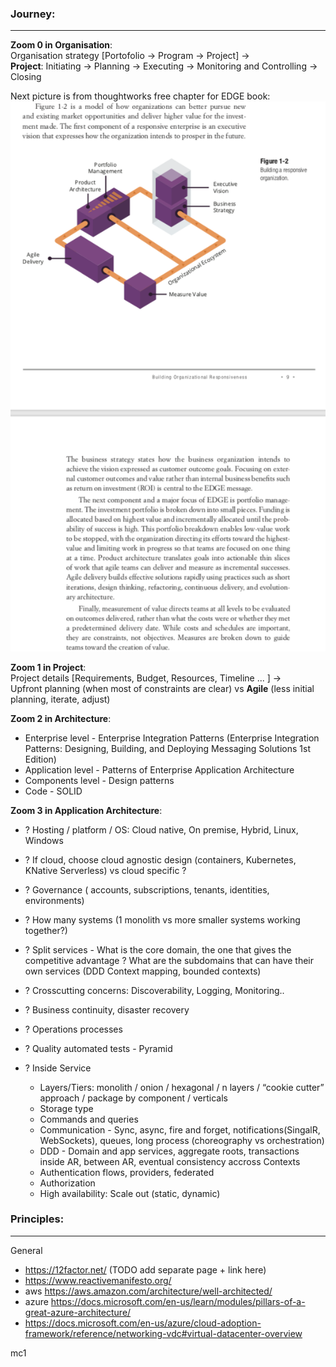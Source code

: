 ### Journey: 
---
**Zoom 0 in **Organisation****:  
Organisation strategy [Portofolio -> Program -> Project] ->  
**Project**: Initiating -> Planning -> Executing -> Monitoring and Controlling -> Closing  

Next picture is from thoughtworks free chapter for EDGE book:
![alt text](https://github.com/ionutmandra/thesystem/blob/master/ThoughtworksEDGE.png)


**Zoom 1 in Project**:  
Project details [Requirements, Budget, Resources, Timeline ... ] ->  
Upfront planning (when most of constraints are clear) vs **Agile** (less initial planning, iterate, adjust)

**Zoom 2 in Architecture**:  
*  Enterprise level - Enterprise Integration Patterns (Enterprise Integration Patterns: Designing, Building, and Deploying Messaging Solutions 1st Edition)  
* Application level - Patterns of Enterprise Application Architecture
* Components level - Design patterns
* Code - SOLID  

**Zoom 3 in Application Architecture**: 
* ? Hosting / platform / OS: Cloud native, On premise, Hybrid, Linux, Windows
* ? If cloud, choose cloud agnostic design (containers, Kubernetes, KNative Serverless) vs cloud specific ?
* ? Governance ( accounts, subscriptions, tenants, identities, environments)
* ? How many systems (1 monolith vs more smaller systems working together?)  
* ? Split services - What is the core domain, the one that gives the competitive advantage ? What are the subdomains that can have their own services  (DDD Context mapping, bounded contexts)
* ? Crosscutting concerns: Discoverability, Logging, Monitoring..
* ? Business continuity, disaster recovery
* ? Operations processes
* ? Quality automated tests - Pyramid

* ? Inside Service
   * Layers/Tiers: monolith / onion / hexagonal / n layers / “cookie cutter” approach / package by component / verticals
   * Storage type
   * Commands and queries
   * Communication - Sync, async, fire and forget, notifications(SingalR, WebSockets), queues, long process (choreography vs orchestration)
   * DDD - Domain and app services, aggregate roots, transactions inside AR, between AR, eventual consistency accross Contexts
   * Authentication flows, providers, federated
   * Authorization
   * High availability: Scale out (static, dynamic) 

  
### Principles:
---
General
* https://12factor.net/ (TODO add separate page + link here)  
* https://www.reactivemanifesto.org/
* aws https://aws.amazon.com/architecture/well-architected/  
* azure https://docs.microsoft.com/en-us/learn/modules/pillars-of-a-great-azure-architecture/
* https://docs.microsoft.com/en-us/azure/cloud-adoption-framework/reference/networking-vdc#virtual-datacenter-overview


mc1






